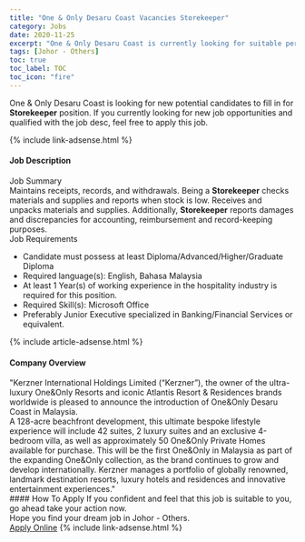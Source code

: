 ```yaml
---
title: "One & Only Desaru Coast Vacancies Storekeeper" 
category: Jobs 
date: 2020-11-25 
excerpt: "One & Only Desaru Coast is currently looking for suitable person to fill in the Storekeeper which positioned at Johor - Others" 
tags: [Johor - Others] 
toc: true 
toc_label: TOC 
toc_icon: "fire" 
--- 
```


<p>One & Only Desaru Coast is looking for new potential candidates to fill in for <b>Storekeeper</b> position. If you currently looking for new job opportunities and qualified with the job desc, feel free to apply this job.
</p>{% include link-adsense.html %} 
<div><div><div><h4>Job Description</h4></div></div><div><div><span><div><div>Job Summary</div><div>Maintains receipts, records, and withdrawals. Being a&#160;<strong>Storekeeper</strong>&#160;checks materials and supplies and reports when stock is low. Receives and unpacks materials and supplies. Additionally,&#160;<strong>Storekeeper</strong>&#160;reports damages and discrepancies for accounting, reimbursement and record-keeping purposes.</div><div>Job Requirements</div><ul><li>Candidate must possess at least Diploma/Advanced/Higher/Graduate Diploma</li><li>Required language(s):&#160;English, Bahasa Malaysia</li><li>At least 1&#160;Year(s) of working experience in the hospitality industry is required for this position.</li><li>Required Skill(s): Microsoft Office</li><li>Preferably Junior Executive specialized in Banking/Financial Services or equivalent.</li></ul></div></span></div></div></div> 
{% include article-adsense.html %} 
<div><div><div><h4>Company Overview</h4></div></div><div><div><span><div><div>"Kerzner International Holdings Limited (&#8220;Kerzner&#8221;), the owner of the ultra-luxury One&amp;Only Resorts and iconic Atlantis Resort &amp; Residences brands worldwide is pleased to announce the introduction of One&amp;Only Desaru Coast in Malaysia.&#160;&#160;</div>
<div>A 128-acre beachfront development, this ultimate bespoke lifestyle experience will include 42 suites, 2 luxury suites and an exclusive 4-bedroom villa, as well as approximately 50 One&amp;Only Private Homes available for purchase. This will be the first One&amp;Only in Malaysia as part of the expanding One&amp;Only collection, as the brand continues to grow and develop internationally. Kerzner manages a portfolio of globally renowned, landmark destination resorts, luxury hotels and residences and innovative entertainment experiences."</div></div></span></div></div></div> 
#### How To Apply 
If you confident and feel that this job is suitable to you, go ahead take your action now. <br/> 
Hope you find your dream job in Johor - Others. <br/> 
<a href="https://www.jobstreet.com.my/en/job/storekeeper-4430874?jobId=jobstreet-my-job-4430874&sectionRank=12&token=0~99ba3915-bac1-4338-8bae-eb8bb5ccb7fe&fr=SRP%20View%20In%20New%20Ta" class="btn btn--info" target="_blank" rel="nofollow noopenner">Apply Online</a> 
{% include link-adsense.html %} 
